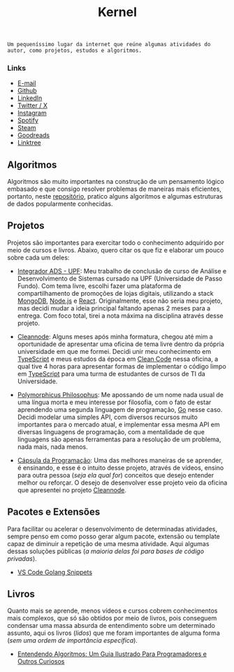 <div id="header">
   <p align="center">
   <h1 align="center">Kernel</h1>
   </p>
</div>

`Um pequeníssimo lugar da internet que reúne algumas atividades do autor, como projetos, estudos e algoritmos.`

### Links

- <a href="mailto:otarossoni@gmail.com">E-mail</a>
- <a href="https://github.com/Otarossoni" target="_blank">Github</a>
- <a href="https://www.linkedin.com/in/otavio-monteiro-rossoni/" target="_blank">LinkedIn</a>
- <a href="https://x.com/Otarossoni" target="_blank">Twitter / X</a>
- <a href="https://www.instagram.com/otarossoni/" target="_blank">Instagram</a>
- <a href="https://open.spotify.com/user/22vfmd5vrda2aotzklm4o3ity?si=8810df50e8b14ea3" target="_blank">Spotify</a>
- <a href="https://steamcommunity.com/id/OMRStein" target="_blank">Steam</a>
- <a href="https://www.goodreads.com/user/show/164252967-ot-vio-monteiro" target="_blank">Goodreads</a>
- <a href="https://linktr.ee/Otarossoni" target="_blank">Linktree</a>

## Algoritmos

Algoritmos são muito importantes na construção de um pensamento lógico embasado e que consigo resolver problemas de maneiras mais eficientes, portanto, neste <a href="https://github.com/Otarossoni/algorithms" target="_blank">repositório</a>, pratico alguns algoritmos e algumas estruturas de dados popularmente conhecidas.

## Projetos

Projetos são importantes para exercitar todo o conhecimento adquirido por meio de cursos e livros. Abaixo, quero citar os que fiz e elaborar um pouco sobre cada um deles:

- <a href="https://github.com/Otarossoni/projeto-integrador-ads" target="_blank">Integrador ADS - UPF</a>: Meu trabalho de conclusão de curso de Análise e Desenvolvimento de Sistemas cursado na UPF (Universidade de Passo Fundo). Com tema livre, escolhi fazer uma plataforma de compartilhamento de promoções de lojas digitais, utilizando a stack <a href="https://www.mongodb.com" target="_blank">MongoDB</a>, <a href="https://nodejs.org/en" target="_blank">Node.js</a> e <a href="https://react.dev" target="_blank">React</a>. Originalmente, esse não seria meu projeto, mas decidi mudar a ideia principal faltando apenas 2 meses para a entrega. Com foco total, tirei a nota máxima na disciplina através desse projeto.

- <a href="https://github.com/Otarossoni/upf-oficina-cleannode" target="_blank">Cleannode</a>: Alguns meses após minha formatura, chegou até mim a oportunidade de apresentar uma oficina de tema livre dentro da própria universidade em que me formei. Decidi unir meu conhecimento em <a href="https://www.typescriptlang.org/" target="_blank">TypeScript</a> e meus estudos da época em <a href="https://www.amazon.com.br/C%C3%B3digo-limpo-Robert-C-Martin/dp/8576082675" target="_blank">Clean Code</a> nessa oficina, a qual tive 4 horas para apresentar formas de implementar o código limpo em <a href="https://www.typescriptlang.org/" target="_blank">TypeScript</a> para uma turma de estudantes de cursos de TI da Universidade. 

- <a href="https://github.com/Otarossoni/polymorphicus-philosophus" target="_blank">Polymorphicus Philosophus</a>: Me apossando de um nome nada usual de uma língua morta e meu interesse por filosofia, com o fato de estar aprendendo uma segunda linguagem de programação, <a href="https://go.dev/" target="_blank">Go</a> nesse caso. Decidi modelar uma simples API, com diversos recursos muito importantes para o mercado atual, e implementar essa mesma API em diversas linguagens de programação, com a mentalidade de que linguagens são apenas ferramentas para a resolução de um problema, nada mais, nada menos.

- <a href="https://github.com/Otarossoni/capsula-da-programacao" target="_blank">Cápsula da Programação</a>: Uma das melhores maneiras de se aprender, é ensinando, e esse é o intuito desse projeto, através de vídeos, ensino para outra pessoa (_seja ela qual for_) conceitos que desejo entender melhor ou reforçar. O desejo de desenvolver esse projeto veio da oficina que apresentei no projeto <a href="https://github.com/Otarossoni/upf-oficina-cleannode" target="_blank">Cleannode</a>.

## Pacotes e Extensões

Para facilitar ou acelerar o desenvolvimento de determinadas atividades, sempre penso em como posso gerar algum pacote, extensão ou template capaz de diminuir a repetição de uma mesma atividade. Aqui algumas dessas soluções públicas (_a maioria delas foi para bases de código privadas_).

- <a href="https://github.com/Otarossoni/vscode-go-snippets" target="_blank">VS Code Golang Snippets</a>

## Livros

Quanto mais se aprende, menos vídeos e cursos cobrem conhecimentos mais complexos, que só são obtidos por meio de livros, pois conseguem condensar uma massa absurda de entendimento sobre um determinado assunto, aqui os livros (_lidos_) que me foram importantes de alguma forma (_sem uma ordem de importância específica_).

- <a href="https://www.amazon.com.br/Entendendo-Algoritmos-Ilustrado-Programadores-Curiosos/dp/8575225634" target="_blank">Entendendo Algoritmos: Um Guia Ilustrado Para Programadores e Outros Curiosos</a>
